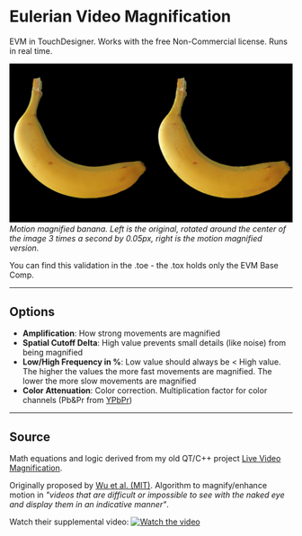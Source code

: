 # Eulerian Video Magnification
EVM in TouchDesigner. Works with the free Non-Commercial license. Runs in real time.

![Watch the video](https://raw.githubusercontent.com/tschnz/TouchDesigner-Projects/master/EulerianVideoMagnification/EVM_Banana.gif)
_Motion magnified banana. Left is the original, rotated around the center of the image 3 times a second by 0.05px, right is the motion magnified version._ 

You can find this validation in the .toe - the .tox holds only the EVM Base Comp.

---
Options
---
 - __Amplification__: How strong movements are magnified
 - __Spatial Cutoff Delta__: High value prevents small details (like noise) from being magnified 
 - __Low/High Frequency in %__: Low value should always be < High value. The higher the values the more fast movements are magnified. The lower the more slow movements are magnified
 - __Color Attenuation__: Color correction. Multiplication factor for color channels (Pb&Pr from [YPbPr](https://en.wikipedia.org/wiki/YPbPr))

---
Source
---
Math equations and logic derived from my old QT/C++ project [Live Video Magnification](https://github.com/tschnz/Live-Video-Magnification).


Originally proposed by [Wu et al. (MIT)](https://people.csail.mit.edu/mrub/evm/). Algorithm to magnify/enhance motion in _"videos that are difficult or impossible to see with the naked eye and display them in an indicative manner"_.

Watch their supplemental video:
[![Watch the video](https://i3.ytimg.com/vi/ONZcjs1Pjmk/maxresdefault.jpg)](https://www.youtube.com/watch?v=ONZcjs1Pjmk)
